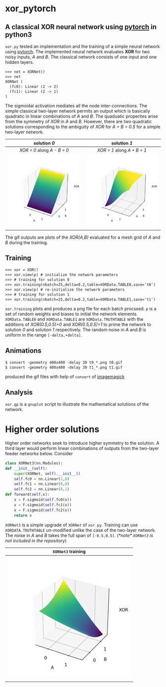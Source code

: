 # xor_pytorch

## A classical XOR neural network using [**pytorch**](https://pytorch.org) in **python3** 

``xor.py`` tested an implementation and the training of
a simple neural network using [pytorch](http://pytorch.org).
The implemented neural network evaluates **XOR** for
two noisy inputs, *A* and *B*.  The classical network
consists of one input and one hidden layers.

```
>>> net = XORNet()
>>> net                                                                     
XORNet (                                                                    
  (fc0): Linear (2 -> 2)                                                    
  (fc1): Linear (2 -> 1)                                                    
)                                                                           
```

The sigmoidal activation mediates all the node inter-connections.
The simple classical two-layer network permits an output which is
basically quadratic in linear combinations of *A* and *B*. The
quaduatic properites arise from the symmetry of *XOR* in *A* and *B*.
However, there are two quadratic solutions corresponding to the
ambiguity of *XOR* for *A = B = 0.5* for a simple two-layer
network.

| solution *0* | solution *1* |
|:----:|:----:|
| *XOR = 0* along *A - B = 0* | *XOR = 1* along *A + B = 1* |
| ![soln0](https://github.com/VC-H/xor_pytorch/blob/master/t0.gif?raw=true) | ![soln1](https://github.com/VC-H/xor_pytorch/blob/master/t1.gif?raw=true) |

The gif outputs are plots of the *XOR(A,B)*
evaluated for a mesh grid of *A* and *B* during the training.

## Training

```
>>> xor = XOR() 
>>> xor.view(p) # initialize the network parameters
>>> # training for solution 0
>>> xor.training(nbatch=25,delta=0.2,table=XORData.TABLE0,save='t0')
>>> xor.view(p) # re-initialize the network parameters
>>> # training for solution 1
>>> xor.training(nbatch=25,delta=0.2,table=XORData.TABLE1,save='t1')
```

``xor.training`` plots and produces a png file for each batch procssed.
``p`` is a set of random weights and biases to initial the network elements.
``XORData.TABLE0`` and ``XORData.TABLE1`` are ``XORData.TRUTHTABLE`` with
the additions of *XOR(0.5,0.5)=0* and *XOR(0.5,0.5)=1* to prime the network
to solution *0* and solution *1* respectively. The random noise in
*A* and *B* is uniform in the range ``[-delta,+delta]``.

## Animations

```shell
$ convert -geometry 400x400 -delay 30 t0_*.png t0.gif
$ convert -geometry 400x400 -delay 30 t1_*.png t1.gif
```
produced the gif files with help of ``convert`` of
[imagemagick](https://www.imagemagick.org/)

## Analysis
``xor.gp`` is a ``gnuplot`` script to illustrate the mathematical
solutions of the network.

# Higher order solutions
Higher order networks seek to introduce higher symmetry to the
solution. A third layer would perform linear combinations of outputs 
from the two-layer feeder networks below. Consider

```python
class XORNet3(nn.Modules):
def __init__(self):
    super(XORNet, self).__init__()
    self.fc0 = nn.Linear(2,8)
    self.fc1 = nn.Linear(8,8)
    self.fc2 = nn.Linear(8,1)
def forward(self,x):
    x = F.sigmoid(self.fc0(x))
    x = F.sigmoid(self.fc1(x))
    x = F.sigmoid(self.fc2(x))
    return x
```

``XORNet3`` is a simple upgrade of ``XORNet`` of ``xor.py``.
Training can use ``XORDATA.TRUTHTABLE`` un-modified unlike the
case of the two-layer network. The noise in *A* and *B* takes
the full span of ``[-0.5,0.5]``. (*\*note\* ``XORNet3`` is
not included in the repository*)

| ``XORNet3`` training |
|:----:|
| ![soln](https://github.com/VC-H/xor_pytorch/blob/master/t.gif?raw=true) |
